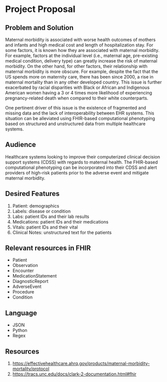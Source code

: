 # Project Proposal

## Problem and Solution

Maternal morbidity is associated with worse health outcomes of mothers and infants and high medical cost and length of hospitalization stay. For some factors, it is known how they are associated with maternal morbidity. For example, factors at the individual level (i.e., maternal age, pre-existing medical condition, delivery type) can greatly increase the risk of maternal morbidity. On the other hand, for other factors, their relationship with maternal morbidity is more obscure. For example, despite the fact that the US spends more on maternity care, there has been since 2000, a rise in maternal mortality than in any other developed country. This issue is further exacerbated by racial disparities with Black or African and Indigenous American women having a 3 or 4 times more likelihood of experiencing pregnancy-related death when compared to their white counterparts.

One pertinent driver of this issue is the existence of fragmented and missing data and the lack of interoperability between EHR systems. This situation can be alleviated using FHIR-based computational phenotyping based on structured and unstructured data from multiple healthcare systems.

## Audience

Healthcare systems looking to improve their computerized clinical decision support systems (CDSS) with regards to maternal health. The FHIR-based computational phenotyping can be incorporated into their CDSS and alert providers of high-risk patients prior to the adverse event and mitigate maternal morbidity.

## Desired Features
1. Patient: demographics 
2. Labels: disease or condition
3. Labs: patient IDs and their lab results
4. Medications: patient IDs and their medications
5. Vitals: patient IDs and their vital
6. Clinical Notes: unstructured text for the patients

## Relevant resources in FHIR

* Patient 
* Observation
* Encounter
* MedicationStatement 
* DiagnosticReport
* AdverseEvent
* Procedure
* Condition

## Language

* JSON
* Python
* Regex


## Resources
1. https://effectivehealthcare.ahrq.gov/products/maternal-morbidity-mortality/protocol
2. https://tracs.unc.edu/docs/clark-2-documentation.html#fhir
